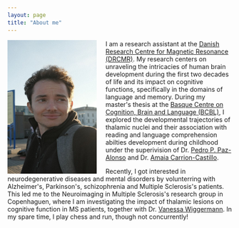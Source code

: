 ```yaml
---
layout: page
title: "About me"
---
```


<img style="margin-right: 20px;" align="left" src="/assets/photo_5767394751107154014_y.jpg" width="200" height="300" alt="My Image"> 

I am a research assistant at the [Danish Research Centre for Magnetic Resonance (DRCMR)](https://www.drcmr.dk/index.html). My research centers on unraveling the intricacies of human brain development during the first two decades of life and its impact on cognitive functions, specifically in the domains of language and memory. During my master's thesis at the [Basque Centre on Cognition, Brain and Language (BCBL)](https://www.bcbl.eu/en), I explored the developmental trajectories of thalamic nuclei and their association with reading and language comprehension abilties development during childhood under the superivision of Dr. [Pedro P. Paz-Alonso](https://www.bcbl.eu/en/conocenos/equipo/pedro-m-kepa-paz-alonso) and Dr. [Amaia Carrion-Castillo](https://www.bcbl.eu/en/conocenos/equipo/amaia-carrin-castillo).

Recently, I got interested in neurodegenerative diseases and mental disorders by volunterring with Alzheimer's, Parkinson's, schizophrenia and Multiple Sclerosis's patients. This led me to the Neuroimaging in Multiple Sclerosis's research group in Copenhaguen, where I am investigating the impact of thalamic lesions on cognitive function in MS patients, together with Dr. [Vanessa Wiggermann](https://www.drcmr.dk/vanessaw).
In my spare time, I play chess and run, though not concurrently!
